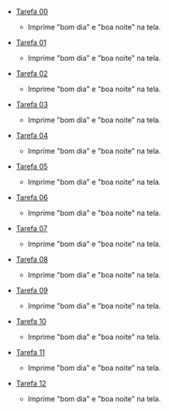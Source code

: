 * [Tarefa 00](tarefa00)
  * Imprime "bom dia" e "boa noite" na tela.

* [Tarefa 01](tarefa01)
  * Imprime "bom dia" e "boa noite" na tela.

* [Tarefa 02](tarefa02)
  * Imprime "bom dia" e "boa noite" na tela.

* [Tarefa 03](tarefa03)
  * Imprime "bom dia" e "boa noite" na tela.

* [Tarefa 04](tarefa04)
  * Imprime "bom dia" e "boa noite" na tela.

* [Tarefa 05](tarefa05)
  * Imprime "bom dia" e "boa noite" na tela.

* [Tarefa 06](tarefa06)
  * Imprime "bom dia" e "boa noite" na tela.

* [Tarefa 07](tarefa07)
  * Imprime "bom dia" e "boa noite" na tela.

* [Tarefa 08](tarefa08)
  * Imprime "bom dia" e "boa noite" na tela.

* [Tarefa 09](tarefa09)
  * Imprime "bom dia" e "boa noite" na tela.

* [Tarefa 10](tarefa10)
  * Imprime "bom dia" e "boa noite" na tela.

* [Tarefa 11](tarefa11)
  * Imprime "bom dia" e "boa noite" na tela.

* [Tarefa 12](tarefa12)
  * Imprime "bom dia" e "boa noite" na tela.
